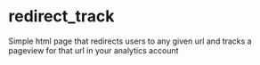redirect_track
==============

Simple html page that redirects users to any given url and tracks a pageview for that url in your analytics account
